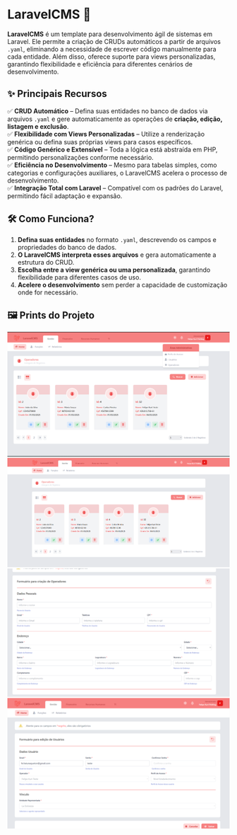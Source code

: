 # LaravelCMS 🚀

**LaravelCMS** é um template para desenvolvimento ágil de sistemas em Laravel. Ele permite a criação de CRUDs automáticos a partir de arquivos `.yaml`, eliminando a necessidade de escrever código manualmente para cada entidade. Além disso, oferece suporte para views personalizadas, garantindo flexibilidade e eficiência para diferentes cenários de desenvolvimento.

## ✨ Principais Recursos

✅ **CRUD Automático** – Defina suas entidades no banco de dados via arquivos `.yaml` e gere automaticamente as operações de **criação, edição, listagem e exclusão**.  
✅ **Flexibilidade com Views Personalizadas** – Utilize a renderização genérica ou defina suas próprias views para casos específicos.  
✅ **Código Genérico e Extensível** – Toda a lógica está abstraída em PHP, permitindo personalizações conforme necessário.  
✅ **Eficiência no Desenvolvimento** – Mesmo para tabelas simples, como categorias e configurações auxiliares, o LaravelCMS acelera o processo de desenvolvimento.  
✅ **Integração Total com Laravel** – Compatível com os padrões do Laravel, permitindo fácil adaptação e expansão.  

## 🛠 Como Funciona?

1. **Defina suas entidades** no formato `.yaml`, descrevendo os campos e propriedades do banco de dados.  
2. **O LaravelCMS interpreta esses arquivos** e gera automaticamente a estrutura do CRUD.  
3. **Escolha entre a view genérica ou uma personalizada**, garantindo flexibilidade para diferentes casos de uso.  
4. **Acelere o desenvolvimento** sem perder a capacidade de customização onde for necessário.  

## 🖼️ Prints do Projeto

![Dropdown que direciona para as telas de controle do sistema](./docs/settings-dropdown.png)
![Tela de listagem genérica renderizando o Person.yaml](./docs/list-persons.png)
![Tela de formuário genérica renderizando o cadastro de Person.yaml](./docs/form-persons.png)
![View customizada para criação dos usuários no modo de edição renderizando parcialmente o Users.yaml](./docs/edit-users.png)

